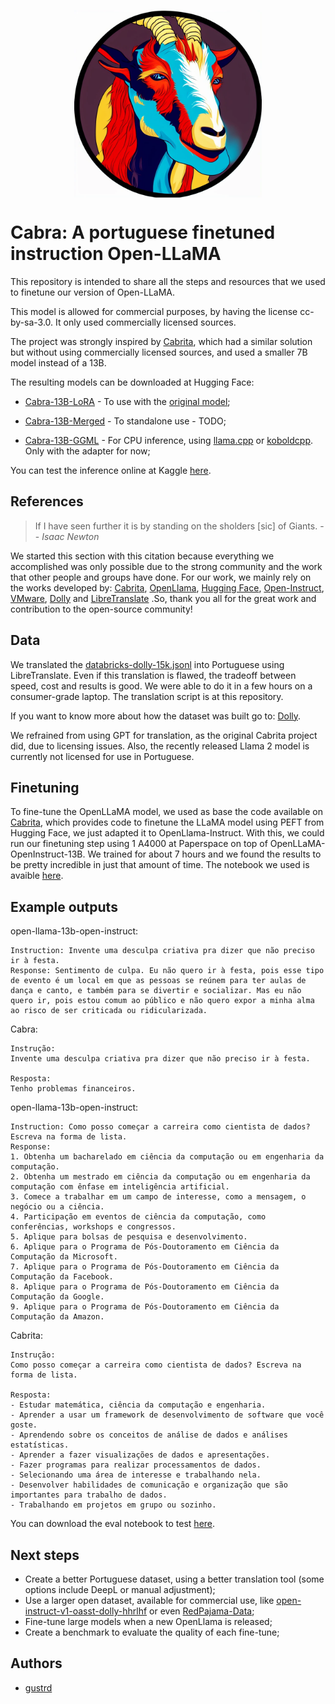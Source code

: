 <p align="center" width="100%">
<img src="assets/cabra.png" alt="Cabra" style="width: 20%; min-width: 300px; display: block; margin: auto;">
</p>

# Cabra: A portuguese finetuned instruction Open-LLaMA

This repository is intended to share all the steps and resources that we used to finetune our version of Open-LLaMA.

This model is allowed for commercial purposes, by having the license cc-by-sa-3.0. It only used commercially licensed sources.

The project was strongly inspired by [Cabrita](https://github.com/22-hours/cabrita), which had a similar solution but without using commercially licensed sources, and used a smaller 7B model instead of a 13B.

The resulting models can be downloaded at Hugging Face:

- [Cabra-13B-LoRA](https://huggingface.co/Gustrd/open-llama-13b-lora-cabra-adapter) - To use with the [original model](https://huggingface.co/VMware/open-llama-13b-open-instruct);

- [Cabra-13B-Merged](TODO) - To standalone use - TODO;

- [Cabra-13B-GGML](https://huggingface.co/Gustrd/open-llama-13b-lora-cabra-adapter) - For CPU inference, using [llama.cpp](https://github.com/ggerganov/llama.cpp) or [koboldcpp](https://github.com/LostRuins/koboldcpp). Only with the adapter for now;

You can test the inference online at Kaggle [here](https://www.kaggle.com/gustavorochadias/inference-cabra-kaggle-v1-0).

## References

> If I have seen further it is by standing on the sholders [sic] of Giants.
> -- <cite>Isaac Newton</cite>

We started this section with this citation because everything we accomplished was only possible due to the strong community and the work that other people and groups have done. For our work, we mainly rely on the works developed by: [Cabrita](https://github.com/22-hours/cabrita), [OpenLlama](https://github.com/openlm-research/open_llama), [Hugging Face](https://huggingface.co/), [Open-Instruct](https://github.com/allenai/open-instruct), [VMware](https://huggingface.co/VMware/open-llama-13b-open-instruct), [Dolly](https://github.com/databrickslabs/dolly) and [LibreTranslate](https://github.com/LibreTranslate/LibreTranslate) .So, thank you all for the great work and contribution to the open-source community!


## Data

We translated the [databricks-dolly-15k.jsonl](https://huggingface.co/datasets/databricks/databricks-dolly-15k/resolve/main/databricks-dolly-15k.jsonl) into Portuguese using LibreTranslate. Even if this translation is flawed, the tradeoff between speed, cost and results is good. We were able to do it in a few hours on a consumer-grade laptop. The translation script is at this repository.

If you want to know more about how the dataset was built go to: [Dolly](https://github.com/databrickslabs/dolly).

We refrained from using GPT for translation, as the original Cabrita project did, due to licensing issues. Also, the recently released Llama 2 model is currently not licensed for use in Portuguese.

## Finetuning

To fine-tune the OpenLLaMA model, we used as base the code available on [Cabrita](https://github.com/22-hours/cabrita), which provides code to finetune the LLaMA model using PEFT from Hugging Face, we just adapted it to OpenLlama-Instruct. With this, we could run our finetuning step using 1 A4000 at Paperspace on top of OpenLLaMA-OpenInstruct-13B. We trained for about 7 hours and we found the results to be pretty incredible in just that amount of time. The notebook we used is avaible [here](https://github.com/gustrd/cabra/blob/dev/notebooks/qLora-Training-Cabra%20-%20Paperspace.ipynb).

## Example outputs

open-llama-13b-open-instruct:
```
Instruction: Invente uma desculpa criativa pra dizer que não preciso ir à festa.
Response: Sentimento de culpa. Eu não quero ir à festa, pois esse tipo de evento é um local em que as pessoas se reúnem para ter aulas de dança e canto, e também para se divertir e socializar. Mas eu não quero ir, pois estou comum ao público e não quero expor a minha alma ao risco de ser criticada ou ridicularizada.
```

Cabra:
```
Instrução: 
Invente uma desculpa criativa pra dizer que não preciso ir à festa.

Resposta: 
Tenho problemas financeiros.
```

open-llama-13b-open-instruct:
```
Instruction: Como posso começar a carreira como cientista de dados? Escreva na forma de lista.
Response:
1. Obtenha um bacharelado em ciência da computação ou em engenharia da computação.
2. Obtenha um mestrado em ciência da computação ou em engenharia da computação com ênfase em inteligência artificial.
3. Comece a trabalhar em um campo de interesse, como a mensagem, o negócio ou a ciência.
4. Participação em eventos de ciência da computação, como conferências, workshops e congressos.
5. Aplique para bolsas de pesquisa e desenvolvimento.
6. Aplique para o Programa de Pós-Doutoramento em Ciência da Computação da Microsoft.
7. Aplique para o Programa de Pós-Doutoramento em Ciência da Computação da Facebook.
8. Aplique para o Programa de Pós-Doutoramento em Ciência da Computação da Google.
9. Aplique para o Programa de Pós-Doutoramento em Ciência da Computação da Amazon.
```

Cabrita:
```
Instrução: 
Como posso começar a carreira como cientista de dados? Escreva na forma de lista.

Resposta: 
- Estudar matemática, ciência da computação e engenharia. 
- Aprender a usar um framework de desenvolvimento de software que você goste. 
- Aprendendo sobre os conceitos de análise de dados e análises estatísticas. 
- Aprender a fazer visualizações de dados e apresentações. 
- Fazer programas para realizar processamentos de dados. 
- Selecionando uma área de interesse e trabalhando nela. 
- Desenvolver habilidades de comunicação e organização que são importantes para trabalho de dados. 
- Trabalhando em projetos em grupo ou sozinho.
```

You can download the eval notebook to test [here](https://github.com/gustrd/cabra/blob/dev/notebooks/inference-cabra-kaggle.ipynb).

## Next steps

- Create a better Portuguese dataset, using a better translation tool (some options include DeepL or manual adjustment);
- Use a larger open dataset, available for commercial use, like [open-instruct-v1-oasst-dolly-hhrlhf](https://huggingface.co/datasets/VMware/open-instruct-v1-oasst-dolly-hhrlhf) or even [RedPajama-Data](https://github.com/togethercomputer/RedPajama-Data);
- Fine-tune large models when a new OpenLlama is released;
- Create a benchmark to evaluate the quality of each fine-tune;

## Authors

- [gustrd](https://github.com/gustrd)
